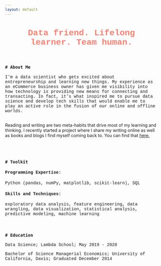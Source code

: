 ```yaml
---
layout: default
---
```


<h1 style='text-align:center;font-family:Courier New;color:salmon'>Data friend. Lifelong learner. Team human.</h1>

<br>

<h3 style='font-weight:bold;font-family:Courier New'><code># About Me</code></h3>

<p style='font-family:Courier New'>I'm a data scientist who gets excited about entrepreneurship and learning new things. My experience as an eCommerce business owner has given me visibility into how technology is providing new means for connecting and transacting. In fact, it's what inspired me to pursue data science and develop tech skills that would enable me to play an active role in the fusion of our online and offline worlds.

<br>
<br>

Reading and writing are two meta-habits that drive most of my learning and thinking. I recently started a project where I share my writing online as well as books and blogs I find myself coming back to. You can find that <a href="https://taylorbickell.com/">here.</a>

<br>
<br>

<h3 style='font-weight:bold;font-family:Courier New'><code># Toolkit</code></h3>

<!-- <br> -->
<h4 style='font-family:Courier New'>Programming Expertise:</h4>
<p style='font-family:Courier New'>Python (pandas, numPy, matplotlib, scikit-learn), SQL</p>

<h4 style='font-family:Courier New'>Skills and Techniques:</h4>
<p style='font-family:Courier New'>exploratory data analysis, feature engineering, data wrangling, data visualization, statistical analysis, predictive modeling, machine learning</p>

<br>

<h3 style='font-weight:bold;font-family:Courier New'><code># Education</code></h3>

<!-- <br> -->
<p style='font-family:Courier New'>Data Science; Lambda School; May 2019 - 2020</p>
<p style='font-family:Courier New'>Bachelor of Science Managerial Economics; University of California, Davis; Graduated December 2014</p>